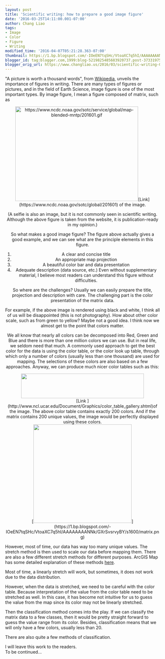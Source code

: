 ```yaml
---
layout: post
title: 'Scientific writing: how to prepare a good image figure'
date: '2016-03-25T14:11:00.001-07:00'
author: Chang Liao
tags:
- Image
- Color
- Figure
- Writing
modified_time: '2016-04-07T05:21:28.363-07:00'
thumbnail: https://1.bp.blogspot.com/-IOeEN7tqSHc/VtoaXC7q5hI/AAAAAAAANNk/GXrSvsrvyBY/s72-c/matrix.png
blogger_id: tag:blogger.com,1999:blog-5219825485683920737.post-373319753761247366
blogger_orig_url: https://www.changliao.us/2016/03/scientific-writing-001.html
---
```


"A picture is worth a thousand words", from 
[Wikipedia](https://en.wikipedia.org/wiki/A_picture_is_worth_a_thousand_words), 
unveils the importance of figures in writing. 
There are many types of figures or pictures, and in the field of Earth 
Science, image figure is one of the most important types. 
By image figure, I mean a figure composed of matrix, such as 
<div style="text-align: center;"><img 
alt="https://www.ncdc.noaa.gov/sotc/service/global/map-blended-mntp/201601.gif" 
height="307" 
src="https://www.ncdc.noaa.gov/sotc/service/global/map-blended-mntp/201601.gif" 
width="400" />[Link](https://www.ncdc.noaa.gov/sotc/global/201601) of the 
image. 

(A selfie is also an image, but it is not commonly seen in scientific writing. 
Although the above figure is taken from the website, it is publication-ready 
in my opinion.) 

So what makes a good  image figure? The figure above actually gives a good 
example, and we can see what are the principle elements in this figure. 
1. A clear and concise title 
1. An appropriate map projection 
1. A beautiful color bar and data presentation 
1. Adequate description (data source, etc.) 
Even without supplementary material, I believe most readers can understand 
this figure without difficulties. 

So where are the challenges? 
Usually we can easily prepare the title, projection and description with care. 
The challenging part is the color presentation of the matrix data. 

For example, if the above image is rendered using black and white, I think all 
of us will be disappointed (this is not photography). 
How about other color scale, such as from green to yellow? Maybe not a good 
idea. 
I think now we almost get to the point that colors matter. 

We all know that nearly all colors can be decomposed into Red, Green and Blue 
and there is more than one million colors we can use. But in real life, we 
seldom need that much. 
A commonly used approach to get the best color for the data is using the color 
table, or the color look up table, through which only a number of colors 
(usually less than one thousand) are used for mapping. 
The selections of these colors are also based on a few approaches. Anyway, we 
can produce much nicer color tables such as this: 
<div style="text-align: center;"><img 
src="http://www.ncl.ucar.edu/Document/Graphics/ColorTables/Images/BlAqGrYeOrReVi200_labelbar.500.png" 
height="80" width="400" /> 
<div style="text-align: center;">[Link 
](http://www.ncl.ucar.edu/Document/Graphics/color_table_gallery.shtml)of the 
image. 
The above color table contains exactly 200 colors. And if the matrix contains 
200 unique values, the image would be perfectly displayed using these colors. 
<div class="separator" style="clear: both; text-align: center;">[<img 
border="0" height="320" 
src="https://1.bp.blogspot.com/-IOeEN7tqSHc/VtoaXC7q5hI/AAAAAAAANNk/GXrSvsrvyBY/s320/matrix.png" 
width="320" 
/>](https://1.bp.blogspot.com/-IOeEN7tqSHc/VtoaXC7q5hI/AAAAAAAANNk/GXrSvsrvyBY/s1600/matrix.png)<div 
class="separator" style="clear: both; text-align: left;"> 

However, most of time, our data has way too many unique values. The stretch 
method is then used to scale our data before mapping them. There are also a 
few different stretch methods for different purposes. ArcGIS Map has some 
detailed explanation of these methods 
[here](http://desktop.arcgis.com/en/arcmap/10.3/manage-data/raster-and-images/stretch-function.htm). 

Most of time, a linearly stretch will work, but sometimes, it does not work 
due to the data distribution. 

However, when the data is stretched, we need to be careful with the color 
table. Because interpretation of the value from the color table need to be 
stretched as well. In this case, it has become not intuitive for us to guess 
the value from the map since its color may not be linearly stretched. 

Then the classification method comes into the play. If we can classify the 
matrix data to a few classes, then it would be pretty straight forward to 
guess the value range from its color. Besides, classification means that we 
will only have a few colors, usually less than 20. 

There are also quite a few methods of classification. 
<div>I will leave this work to the readers.<div> 
<div>To be continued...<div> 